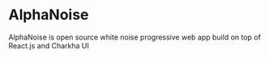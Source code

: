 # AlphaNoise
AlphaNoise is open source white noise progressive web app
build on top of React.js and Charkha UI
